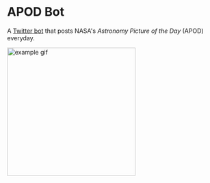 # APOD Bot
A [Twitter bot](https://twitter.com/dailyAPOD) that posts NASA's *Astronomy Picture of the Day* (APOD) everyday.

<img src="https://i.imgur.com/w2z1ap7.gif" width="300" alt="example gif">
